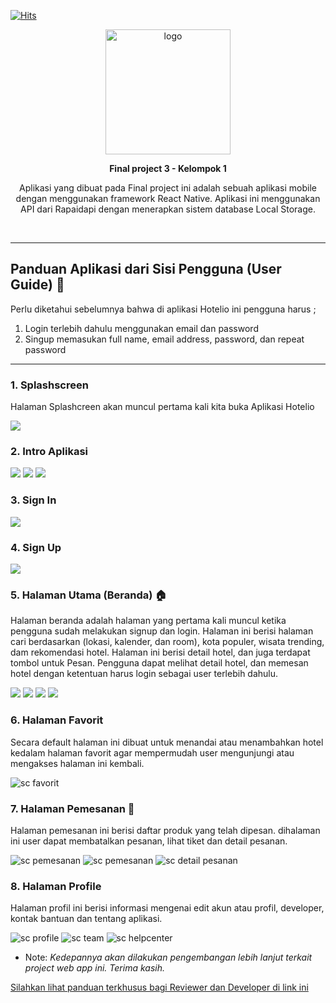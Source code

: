 [![Hits](https://hits.seeyoufarm.com/api/count/incr/badge.svg?url=https%3A%2F%2Fgithub.com%2FMhinHub%2Fsib_react_005_fp2&count_bg=%23050505&title_bg=%23555555&icon=&icon_color=%23B4B4B4&title=hits&edge_flat=true)](https://hits.seeyoufarm.com)

<div align="center">
<img src="./README-ASSET/image/logo-hotelio.png" alt="logo" width="200" height="auto" />
 
  <p><b>Final project 3 - Kelompok 1</b></p>
  <p>Aplikasi yang dibuat pada Final project ini adalah sebuah aplikasi mobile dengan menggunakan framework React Native. Aplikasi ini menggunakan API dari Rapaidapi dengan menerapkan sistem database  Local Storage.
</p>
</div>
<br/>

---

## Panduan Aplikasi dari Sisi Pengguna (User Guide) 📒

Perlu diketahui sebelumnya bahwa di aplikasi Hotelio ini pengguna harus ;

1. Login terlebih dahulu menggunakan email dan password
2. Singup memasukan full name, email address, password, dan repeat password

---

### 1. Splashscreen

Halaman Splashcreen akan muncul pertama kali kita buka Aplikasi Hotelio

![](./README-ASSET/page/splashscreen.png)

### 2. Intro Aplikasi

![](./README-ASSET/page/appintro1.png)
![](./README-ASSET/page/appintro2.png)
![](./README-ASSET/page/appintro3.png)

### 3. Sign In

![](./README-ASSET/page/signin.png)

### 4. Sign Up

![](./README-ASSET/page/signup.png)

### 5. Halaman Utama (Beranda) 🏠

Halaman beranda adalah halaman yang pertama kali muncul ketika pengguna sudah melakukan signup dan login. Halaman ini berisi halaman cari berdasarkan (lokasi, kalender, dan room), kota populer, wisata trending, dam rekomendasi hotel. Halaman ini berisi detail hotel, dan juga terdapat tombol untuk Pesan. Pengguna dapat melihat detail hotel, dan memesan hotel dengan ketentuan harus login sebagai user terlebih dahulu.

![](./README-ASSET/page/beranda.png)
![](./README-ASSET/modal/modallocation.png)
![](./README-ASSET/modal/modaldate.png)
![](./README-ASSET/modal/modalguest.png)

### 6. Halaman Favorit

Secara default halaman ini dibuat untuk menandai atau menambahkan hotel kedalam halaman favorit agar mempermudah user mengunjungi atau mengakses halaman ini kembali.

![sc favorit](./README-ASSET/page/favorit.png)

### 7. Halaman Pemesanan 📜

Halaman pemesanan ini berisi daftar produk yang telah dipesan. dihalaman ini user dapat membatalkan pesanan, lihat tiket dan detail pesanan.

![sc pemesanan](./README-ASSET/page/detailhotel.png.png)
![sc pemesanan](./README-ASSET/page/pesanan.png)
![sc detail pesanan](./README-ASSET/page/detailpesanan.png)

### 8. Halaman Profile

Halaman profil ini berisi informasi mengenai edit akun atau profil, developer, kontak bantuan dan tentang aplikasi.

![sc profile](./README-ASSET/page/profile.png)
![sc team](./README-ASSET/page/team.png.png)
![sc helpcenter](./README-ASSET/page/helpcenter.png)

- Note: _Kedepannya akan dilakukan pengembangan lebih lanjut terkait project web app ini. Terima kasih._

[Silahkan lihat panduan terkhusus bagi Reviewer dan Developer di link ini](./docs)
